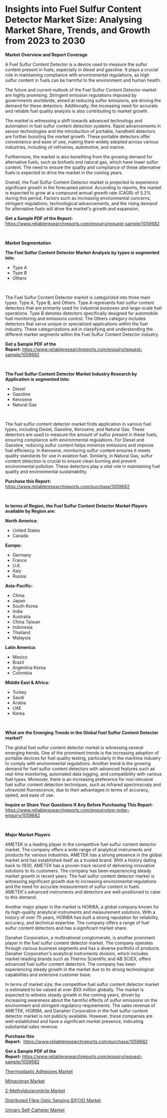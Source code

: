 <p><h1>Insights into Fuel Sulfur Content Detector Market Size: Analysing Market Share, Trends, and Growth from 2023 to 2030</h1></p><p><strong>Market Overview and Report Coverage</strong></p>
<p><p>A Fuel Sulfur Content Detector is a device used to measure the sulfur content present in fuels, especially in diesel and gasoline. It plays a crucial role in maintaining compliance with environmental regulations, as high sulfur content in fuels can be harmful to the environment and human health.</p><p>The future and current outlook of the Fuel Sulfur Content Detector market are highly promising. Stringent emission regulations imposed by governments worldwide, aimed at reducing sulfur emissions, are driving the demand for these detectors. Additionally, the increasing need for accurate and reliable fuel quality analysis is also contributing to market growth.</p><p>The market is witnessing a shift towards advanced technology and automation in fuel sulfur content detection systems. Rapid advancements in sensor technologies and the introduction of portable, handheld detectors are further boosting the market growth. These portable detectors offer convenience and ease of use, making them widely adopted across various industries, including oil refineries, automotive, and marine.</p><p>Furthermore, the market is also benefiting from the growing demand for alternative fuels, such as biofuels and natural gas, which have lower sulfur content. The need to ensure the quality and compliance of these alternative fuels is expected to drive the market in the coming years.</p><p>Overall, the Fuel Sulfur Content Detector market is projected to experience significant growth in the forecasted period. According to reports, the market is expected to grow at a compound annual growth rate (CAGR) of 5.2% during this period. Factors such as increasing environmental concerns, stringent regulations, technological advancements, and the rising demand for alternative fuels will drive the market's growth and expansion.</p></p>
<p><strong>Get a Sample PDF of the Report:</strong> <a href="https://www.reliableresearchreports.com/enquiry/request-sample/1059682">https://www.reliableresearchreports.com/enquiry/request-sample/1059682</a></p>
<p>&nbsp;</p>
<p><strong>Market Segmentation</strong></p>
<p><strong>The Fuel Sulfur Content Detector Market Analysis by types is segmented into:</strong></p>
<p><ul><li>Type A</li><li>Type B</li><li>Others</li></ul></p>
<p>&nbsp;</p>
<p><p>The Fuel Sulfur Content Detector market is categorized into three main types: Type A, Type B, and Others. Type A represents fuel sulfur content detectors that are primarily used for industrial purposes and large-scale fuel operations. Type B denotes detectors specifically designed for automobile fuel monitoring and emissions control. The Others category includes detectors that serve unique or specialized applications within the fuel industry. These categorizations aid in classifying and understanding the different market segments within the Fuel Sulfur Content Detector industry.</p></p>
<p><strong>Get a Sample PDF of the Report:</strong>&nbsp;<a href="https://www.reliableresearchreports.com/enquiry/request-sample/1059682">https://www.reliableresearchreports.com/enquiry/request-sample/1059682</a></p>
<p>&nbsp;</p>
<p><strong>The Fuel Sulfur Content Detector Market Industry Research by Application is segmented into:</strong></p>
<p><ul><li>Diesel</li><li>Gasoline</li><li>Kerosene</li><li>Natural Gas</li></ul></p>
<p>&nbsp;</p>
<p><p>The fuel sulfur content detector market finds application in various fuel types, including Diesel, Gasoline, Kerosene, and Natural Gas. These detectors are used to measure the amount of sulfur present in these fuels, ensuring compliance with environmental regulations. For Diesel and Gasoline, reducing sulfur content helps minimize emissions and improve fuel efficiency. In Kerosene, monitoring sulfur content ensures it meets quality standards for use in aviation fuel. Similarly, in Natural Gas, sulfur content detection is crucial to ensure clean burning and prevent environmental pollution. These detectors play a vital role in maintaining fuel quality and environmental sustainability.</p></p>
<p><strong>Purchase this Report:</strong>&nbsp; <a href="https://www.reliableresearchreports.com/purchase/1059682">https://www.reliableresearchreports.com/purchase/1059682</a></p>
<p>&nbsp;</p>
<p><strong>In terms of Region, the Fuel Sulfur Content Detector Market Players available by Region are:</strong></p>
<p>
    <p> <strong> North America: </strong>
        <ul>
            <li>United States</li>
            <li>Canada</li>
        </ul>
        </p> 
    <p> <strong> Europe: </strong>
        <ul>
            <li>Germany</li>
            <li>France</li>
            <li>U.K.</li>
            <li>Italy</li>
            <li>Russia</li>
        </ul>
        </p> 
    <p> <strong> Asia-Pacific: </strong>
        <ul>
            <li>China</li>
            <li>Japan</li>
            <li>South Korea</li>
            <li>India</li>
            <li>Australia</li>
            <li>China Taiwan</li>
            <li>Indonesia</li>
            <li>Thailand</li>
            <li>Malaysia</li>
        </ul>
        </p> 
    <p> <strong> Latin America: </strong>
        <ul>
            <li>Mexico</li>
            <li>Brazil</li>
            <li>Argentina Korea</li>
            <li>Colombia</li>
        </ul>
        </p> 
    <p> <strong> Middle East & Africa: </strong>
        <ul>
            <li>Turkey</li>
            <li>Saudi</li>
            <li>Arabia</li>
            <li>UAE</li>
            <li>Korea</li>
        </ul>
    </p>
    </p>
<p>&nbsp;</p>
<p><strong>What are the Emerging Trends in the Global Fuel Sulfur Content Detector market?</strong></p>
<p><p>The global fuel sulfur content detector market is witnessing several emerging trends. One of the prominent trends is the increasing adoption of portable devices for fuel quality testing, particularly in the maritime industry to comply with environmental regulations. Another trend is the growing demand for fuel sulfur content detectors with advanced features such as real-time monitoring, automated data logging, and compatibility with various fuel types. Moreover, there is an increasing preference for non-intrusive fuel sulfur content detection techniques, such as infrared spectroscopy and ultraviolet fluorescence, due to their advantages in terms of accuracy, speed, and ease of use.</p></p>
<p><strong>Inquire or Share Your Questions If Any Before Purchasing This Report</strong>- <a href="https://www.reliableresearchreports.com/enquiry/pre-order-enquiry/1059682">https://www.reliableresearchreports.com/enquiry/pre-order-enquiry/1059682</a></p>
<p>&nbsp;</p>
<p><strong>Major Market Players</strong></p>
<p><p>AMETEK is a leading player in the competitive fuel sulfur content detector market. The company offers a wide range of analytical instruments and products for various industries. AMETEK has a strong presence in the global market and has established itself as a trusted brand. With a history dating back to 1930, AMETEK has a proven track record of delivering innovative solutions to its customers. The company has been experiencing steady market growth in recent years. The fuel sulfur content detector market is witnessing significant growth due to increasing environmental regulations and the need for accurate measurement of sulfur content in fuels. AMETEK's advanced instruments and detectors are well-positioned to cater to this demand.</p><p>Another major player in the market is HORIBA, a global company known for its high-quality analytical instruments and measurement solutions. With a history of over 70 years, HORIBA has built a strong reputation for reliability, accuracy, and technical expertise. The company offers a range of fuel sulfur content detectors and has a significant market share.</p><p>Danaher Corporation, a multinational conglomerate, is another prominent player in the fuel sulfur content detector market. The company operates through various business segments and has a diverse portfolio of products. Danaher Corporation's analytical instruments division, which includes market-leading brands such as Thermo Scientific and AB SCIEX, offers advanced fuel sulfur content detectors. The company has been experiencing steady growth in the market due to its strong technological capabilities and extensive customer base.</p><p>In terms of market size, the competitive fuel sulfur content detector market is estimated to be valued at over $XX million globally. The market is expected to witness steady growth in the coming years, driven by increasing awareness about the harmful effects of sulfur emissions on the environment and stringent regulatory requirements. The sales revenue of AMETEK, HORIBA, and Danaher Corporation in the fuel sulfur content detector market is not publicly available. However, these companies are well-established and have a significant market presence, indicating substantial sales revenue.</p></p>
<p><strong>Purchase this Report:</strong>&nbsp;&nbsp;<a href="https://www.reliableresearchreports.com/purchase/1059682">https://www.reliableresearchreports.com/purchase/1059682</a></p>
<p></p>
<p><strong>Get a Sample PDF of the Report:</strong>&nbsp;<a href="https://www.reliableresearchreports.com/enquiry/request-sample/1059682">https://www.reliableresearchreports.com/enquiry/request-sample/1059682</a></p>
<p><p><a href="https://medium.com/@marcoshoppe2023/thermoplastic-adhesives-market-size-growth-forecast-2023-2030-5e4efe556130">Thermoplastic Adhesives Market</a></p><p><a href="https://medium.com/@vallieemard78/milnacipran-market-size-growth-forecast-2023-2030-dea9ef3f0df8">Milnacipran Market</a></p><p><a href="https://www.linkedin.com/pulse/2-methylglutaronitrile-market-share-amp-new-trends-knmqe/">2-Methylglutaronitrile Market</a></p><p><a href="https://github.com/ashepherd82/Market-Research-Report-List-1/blob/main/distributed-fibre-optic-sensing-dfos-market.md">Distributed Fibre Optic Sensing (DFOS) Market</a></p><p><a href="https://github.com/castoriffic/Market-Research-Report-List-1/blob/main/urinary-self-catheter-market.md">Urinary Self-Catheter Market</a></p></p>